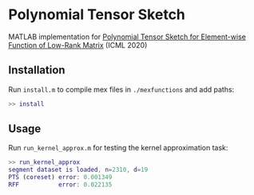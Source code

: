 # Polynomial Tensor Sketch
MATLAB implementation for [Polynomial Tensor Sketch for Element-wise Function of Low-Rank Matrix](https://arxiv.org/abs/1905.11616) (ICML 2020)

## Installation
Run ```install.m``` to compile mex files in ```./mexfunctions``` and add paths:
```matlab
>> install
```

## Usage
Run ```run_kernel_approx.m``` for testing the kernel approximation task:
```matlab
>> run_kernel_approx
segment dataset is loaded, n=2310, d=19
PTS (coreset) error: 0.001349
RFF           error: 0.022135
```